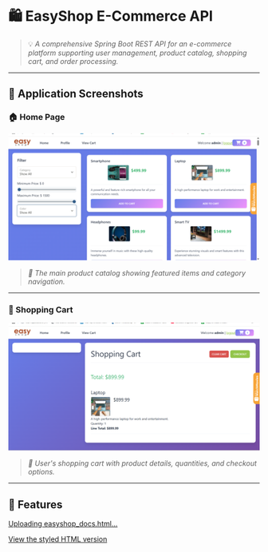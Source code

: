 # 🛍️ EasyShop E-Commerce API

> 💡 *A comprehensive Spring Boot REST API for an e-commerce platform supporting user management, product catalog, shopping cart, and order processing.*

---

## 📸 Application Screenshots

### 🏠 Home Page
![🛒 EasyShop Home Page](screenshots/homepage.png)

> *🎯 The main product catalog showing featured items and category navigation.*

---

### 🛒 Shopping Cart
![🛍️ Shopping Cart View](screenshots/cart-view.png)

> *🧾 User's shopping cart with product details, quantities, and checkout options.*

---


## 🚀 Features
[Uploading easyshop_docs.html…]()

 [View the styled HTML version](docs/readme.html)
